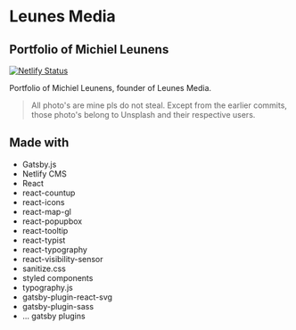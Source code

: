 # Leunes Media

## Portfolio of Michiel Leunens

[![Netlify Status](https://api.netlify.com/api/v1/badges/95a442aa-763c-4049-8b32-f334fe1dc0a9/deploy-status)](https://app.netlify.com/sites/leunesmedia/deploys)

Portfolio of Michiel Leunens, founder of Leunes Media.

> All photo's are mine pls do not steal. Except from the earlier commits, those photo's belong to Unsplash and their respective users.

## Made with

- Gatsby.js
- Netlify CMS
- React
- react-countup
- react-icons
- react-map-gl
- react-popupbox
- react-tooltip
- react-typist
- react-typography
- react-visibility-sensor
- sanitize.css
- styled components
- typography.js
- gatsby-plugin-react-svg
- gatsby-plugin-sass
- ... gatsby plugins
